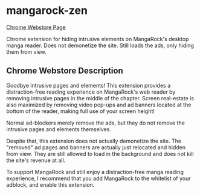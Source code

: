 # mangarock-zen

[Chrome Webstore Page](https://chrome.google.com/webstore/detail/mangarock-zen-mode/fibnhakphanghjojcnaeehgoemhobaed)

Chrome extension for hiding intrusive elements on MangaRock's desktop manga reader.
Does not demonetize the site. Still loads the ads, only hiding them from view. 

## Chrome Webstore Description

Goodbye intrusive pages and elements! This extension provides a distraction-free reading experience on MangaRock's web reader by removing intrusive pages in the middle of the chapter. Screen real-estate is also maximized by removing video pop-ups and ad banners located at the bottom of the reader, making full use of your screen height!

Normal ad-blockers merely remove the ads, but they do not remove the intrusive pages and elements themselves. 

Despite that, this extension does not actually demonetize the site. The "removed" ad pages and banners are actually just relocated and hidden from view. They are still allowed to load in the background and does not kill the site's revenue at all.

To support MangaRock and still enjoy a distraction-free manga reading experience, I recommend that you add MangaRock to the whitelist of your adblock, and enable this extension. 
